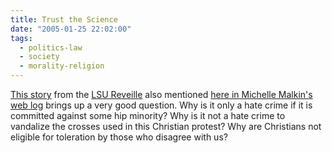 ```yaml
---
title: Trust the Science
date: "2005-01-25 22:02:00"
tags:
  - politics-law
  - society
  - morality-religion
---
```

[This story][lsur1] from the [LSU Reveille][lsur2] also mentioned [here in Michelle
Malkin's web log][mmc1] brings up a very good question.  Why is it only a hate
crime if it is committed against some hip minority?  Why is it not a hate crime
to vandalize the crosses used in this Christian protest?  Why are Christians not
eligible for toleration by those who disagree with us?


[lsur1]: http://www.lsureveille.com/vnews/display.v/ART/2005/01/25/41f5eb5a8887d

[lsur2]: http://www.lsureveille.com

[mmc1]: http://michellemalkin.com/archives/001333.htm

